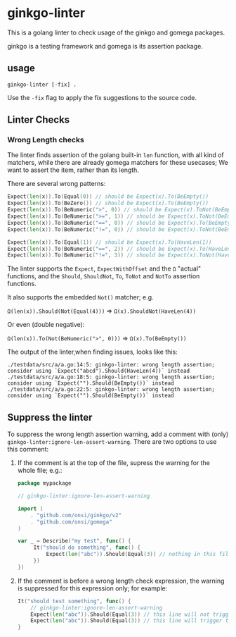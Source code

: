 # ginkgo-linter

This is a golang linter to check usage of the ginkgo and gomega packages.

ginkgo is a testing framework and gomega is its assertion package.

## usage
```shell
ginkgo-linter [-fix] .
```
Use the `-fix` flag to apply the fix suggestions to the source code.

## Linter Checks
### Wrong Length checks
The linter finds assertion of the golang built-in `len` function, with all kind of matchers, while there are already gomega matchers for these usecases; We want to assert the item, rather than its length.

There are several wrong patterns:
```go
Expect(len(x)).To(Equal(0)) // should be Expect(x).To(BeEmpty())
Expect(len(x)).To(BeZero()) // should be Expect(x).To(BeEmpty())
Expect(len(x)).To(BeNumeric(">", 0)) // should be Expect(x).ToNot(BeEmpty())
Expect(len(x)).To(BeNumeric(">=", 1)) // should be Expect(x).ToNot(BeEmpty())
Expect(len(x)).To(BeNumeric("==", 0)) // should be Expect(x).To(BeEmpty())
Expect(len(x)).To(BeNumeric("!=", 0)) // should be Expect(x).ToNot(BeEmpty())

Expect(len(x)).To(Equal(1)) // should be Expect(x).To(HaveLen(1))
Expect(len(x)).To(BeNumeric("==", 2)) // should be Expect(x).To(HaveLen(2))
Expect(len(x)).To(BeNumeric("!=", 3)) // should be Expect(x).ToNot(HaveLen(3))
```

The linter supports the `Expect`, `ExpectWithOffset` and the `Ω` "actual" functions, and the `Should`, `ShouldNot`, `To`, `ToNot` and `NotTo` assertion functions.

It also supports the embedded `Not()` matcher; e.g.

`Ω(len(x)).Should(Not(Equal(4)))` => `Ω(x).ShouldNot(HaveLen(4))`

Or even (double negative):

`Ω(len(x)).To(Not(BeNumeric(">", 0)))` => `Ω(x).To(BeEmpty())`

The output of the linter,when finding issues, looks like this:
```
./testdata/src/a/a.go:14:5: ginkgo-linter: wrong length assertion; consider using `Expect("abcd").Should(HaveLen(4))` instead
./testdata/src/a/a.go:18:5: ginkgo-linter: wrong length assertion; consider using `Expect("").Should(BeEmpty())` instead
./testdata/src/a/a.go:22:5: ginkgo-linter: wrong length assertion; consider using `Expect("").Should(BeEmpty())` instead
```

## Suppress the linter
To suppress the wrong length assertion warning, add a comment with (only)
`ginkgo-linter:ignore-len-assert-warning`. There are two options to use this comment:
1. If the comment is at the top of the file, supress the warning for the whole file; e.g.:
   ```go
   package mypackage
   
   // ginkgo-linter:ignore-len-assert-warning
   
   import (
       . "github.com/onsi/ginkgo/v2"
       . "github.com/onsi/gomega"
   )
   
   var _ = Describe("my test", func() {
        It("should do something", func() {
            Expect(len("abc")).Should(Equal(3)) // nothing in this file will trigger the warning
        })
   })
   ```
2. If the comment is before a wrong length check expression, the warning is suppressed for this expression only; for example:
   ```go
   It("should test something", func() {
       // ginkgo-linter:ignore-len-assert-warning
       Expect(len("abc")).Should(Equal(3)) // this line will not trigger the warning
       Expect(len("abc")).Should(Equal(3)) // this line will trigger the warning
   }
   ```